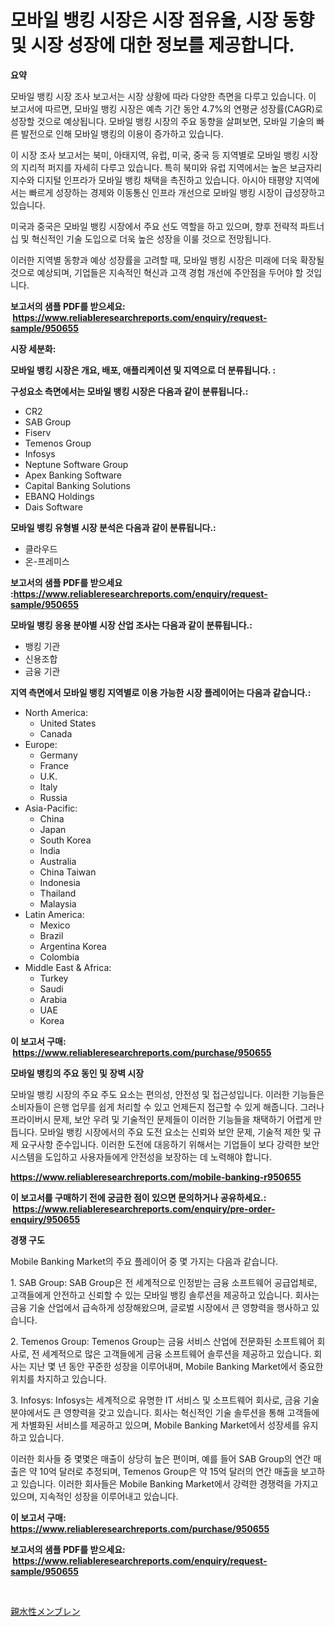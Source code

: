 <p><h1>모바일 뱅킹 시장은 시장 점유율, 시장 동향 및 시장 성장에 대한 정보를 제공합니다.</h1></p><p><strong>요약</strong></p>
<p><p>모바일 뱅킹 시장 조사 보고서는 시장 상황에 따라 다양한 측면을 다루고 있습니다. 이 보고서에 따르면, 모바일 뱅킹 시장은 예측 기간 동안 4.7%의 연평균 성장률(CAGR)로 성장할 것으로 예상됩니다. 모바일 뱅킹 시장의 주요 동향을 살펴보면, 모바일 기술의 빠른 발전으로 인해 모바일 뱅킹의 이용이 증가하고 있습니다.</p><p>이 시장 조사 보고서는 북미, 아태지역, 유럽, 미국, 중국 등 지역별로 모바일 뱅킹 시장의 지리적 퍼지를 자세히 다루고 있습니다. 특히 북미와 유럽 지역에서는 높은 보금자리 지수와 디지털 인프라가 모바일 뱅킹 채택을 촉진하고 있습니다. 아시아 태평양 지역에서는 빠르게 성장하는 경제와 이동통신 인프라 개선으로 모바일 뱅킹 시장이 급성장하고 있습니다. </p><p>미국과 중국은 모바일 뱅킹 시장에서 주요 선도 역할을 하고 있으며, 향후 전략적 파트너십 및 혁신적인 기술 도입으로 더욱 높은 성장을 이룰 것으로 전망됩니다.</p><p>이러한 지역별 동향과 예상 성장률을 고려할 때, 모바일 뱅킹 시장은 미래에 더욱 확장될 것으로 예상되며, 기업들은 지속적인 혁신과 고객 경험 개선에 주안점을 두어야 할 것입니다.</p></p>
<p><strong>보고서의 샘플 PDF를 받으세요: &nbsp;<a href="https://www.reliableresearchreports.com/enquiry/request-sample/950655">https://www.reliableresearchreports.com/enquiry/request-sample/950655</a></strong></p>
<p><strong>시장 세분화:</strong></p>
<p><strong> 모바일 뱅킹 시장은 개요, 배포, 애플리케이션 및 지역으로 더 분류됩니다. :</strong></p>
<p><strong>구성요소 측면에서는 모바일 뱅킹 시장은 다음과 같이 분류됩니다.:</strong></p>
<p><ul><li>CR2</li><li>SAB Group</li><li>Fiserv</li><li>Temenos Group</li><li>Infosys</li><li>Neptune Software Group</li><li>Apex Banking Software</li><li>Capital Banking Solutions</li><li>EBANQ Holdings</li><li>Dais Software</li></ul></p>
<p><strong> 모바일 뱅킹 유형별 시장 분석은 다음과 같이 분류됩니다.:</strong></p>
<p><ul><li>클라우드</li><li>온-프레미스</li></ul></p>
<p><strong>보고서의 샘플 PDF를 받으세요 :<a href="https://www.reliableresearchreports.com/enquiry/request-sample/950655">https://www.reliableresearchreports.com/enquiry/request-sample/950655</a></strong></p>
<p><strong> 모바일 뱅킹 응용 분야별 시장 산업 조사는 다음과 같이 분류됩니다.:</strong></p>
<p><ul><li>뱅킹 기관</li><li>신용조합</li><li>금융 기관</li></ul></p>
<p><strong>지역 측면에서 모바일 뱅킹 지역별로 이용 가능한 시장 플레이어는 다음과 같습니다.:</strong></p>
<p><ul>
    <li>
        North America:
        <ul>
            <li>United States</li>
            <li>Canada</li>
        </ul>
    </li>
    <li>
        Europe:
        <ul>
            <li>Germany</li>
            <li>France</li>
            <li>U.K.</li>
            <li>Italy</li>
            <li>Russia</li>
        </ul>
    </li>
    <li>
        Asia-Pacific:
        <ul>
            <li>China</li>
            <li>Japan</li>
            <li>South Korea</li>
            <li>India</li>
            <li>Australia</li>
            <li>China Taiwan</li>
            <li>Indonesia</li>
            <li>Thailand</li>
            <li>Malaysia</li>
        </ul>
    </li>
    <li>
        Latin America:
        <ul>
            <li>Mexico</li>
            <li>Brazil</li>
            <li>Argentina Korea</li>
            <li>Colombia</li>
        </ul>
    </li>
    <li>
        Middle East & Africa:
        <ul>
            <li>Turkey</li>
            <li>Saudi</li>
            <li>Arabia</li>
            <li>UAE</li>
            <li>Korea</li>
        </ul>
    </li>
    </ul></p>
<p><strong>이 보고서 구매: &nbsp;<a href="https://www.reliableresearchreports.com/purchase/950655">https://www.reliableresearchreports.com/purchase/950655</a></strong></p>
<p><strong>모바일 뱅킹의 주요 동인 및 장벽 시장</strong></p>
<p><p>모바일 뱅킹 시장의 주요 주도 요소는 편의성, 안전성 및 접근성입니다. 이러한 기능들은 소비자들이 은행 업무를 쉽게 처리할 수 있고 언제든지 접근할 수 있게 해줍니다. 그러나 프라이버시 문제, 보안 우려 및 기술적인 문제들이 이러한 기능들을 채택하기 어렵게 만듭니다. 모바일 뱅킹 시장에서의 주요 도전 요소는 신뢰와 보안 문제, 기술적 제한 및 규제 요구사항 준수입니다. 이러한 도전에 대응하기 위해서는 기업들이 보다 강력한 보안 시스템을 도입하고 사용자들에게 안전성을 보장하는 데 노력해야 합니다.</p></p>
<p><strong><a href="https://www.reliableresearchreports.com/mobile-banking-r950655">https://www.reliableresearchreports.com/mobile-banking-r950655</a></strong></p>
<p><strong>이 보고서를 구매하기 전에 궁금한 점이 있으면 문의하거나 공유하세요.: &nbsp;<a href="https://www.reliableresearchreports.com/enquiry/pre-order-enquiry/950655">https://www.reliableresearchreports.com/enquiry/pre-order-enquiry/950655</a></strong></p>
<p><strong>경쟁 구도</strong></p>
<p><p>Mobile Banking Market의 주요 플레이어 중 몇 가지는 다음과 같습니다.</p><p>1. SAB Group: SAB Group은 전 세계적으로 인정받는 금융 소프트웨어 공급업체로, 고객들에게 안전하고 신뢰할 수 있는 모바일 뱅킹 솔루션을 제공하고 있습니다. 회사는 금융 기술 산업에서 급속하게 성장해왔으며, 글로벌 시장에서 큰 영향력을 행사하고 있습니다.</p><p>2. Temenos Group: Temenos Group는 금융 서비스 산업에 전문화된 소프트웨어 회사로, 전 세계적으로 많은 고객들에게 금융 소프트웨어 솔루션을 제공하고 있습니다. 회사는 지난 몇 년 동안 꾸준한 성장을 이루어내며, Mobile Banking Market에서 중요한 위치를 차지하고 있습니다.</p><p>3. Infosys: Infosys는 세계적으로 유명한 IT 서비스 및 소프트웨어 회사로, 금융 기술 분야에서도 큰 영향력을 갖고 있습니다. 회사는 혁신적인 기술 솔루션을 통해 고객들에게 차별화된 서비스를 제공하고 있으며, Mobile Banking Market에서 성장세를 유지하고 있습니다.</p><p>이러한 회사들 중 몇몇은 매출이 상당히 높은 편이며, 예를 들어 SAB Group의 연간 매출은 약 10억 달러로 추정되며, Temenos Group은 약 15억 달러의 연간 매출을 보고하고 있습니다. 이러한 회사들은 Mobile Banking Market에서 강력한 경쟁력을 가지고 있으며, 지속적인 성장을 이루어내고 있습니다.</p></p>
<p><strong>이 보고서 구매: &nbsp; <a href="https://www.reliableresearchreports.com/purchase/950655">https://www.reliableresearchreports.com/purchase/950655</a></strong></p>
<p><strong>보고서의 샘플 PDF를 받으세요: &nbsp;<a href="https://www.reliableresearchreports.com/enquiry/request-sample/950655">https://www.reliableresearchreports.com/enquiry/request-sample/950655</a></strong><strong></strong></p>
<p>&nbsp;</p>
<p><p><a href="https://github.com/xemfu2379520/Market-Research-Report-List-1/blob/main/555030029199.md">親水性メンブレン</a></p></p>